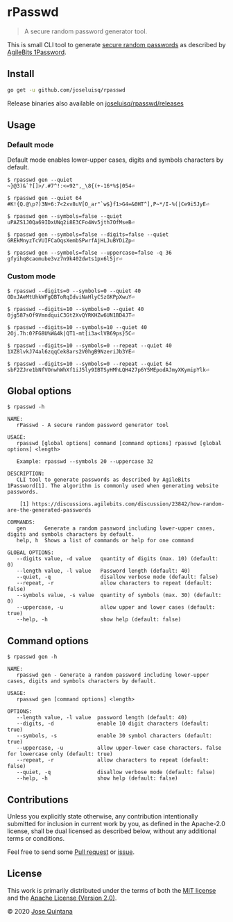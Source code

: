 # rPasswd

> A secure random password generator tool.

This is small CLI tool to generate [secure random passwords](https://golang.org/pkg/crypto/rand/) as described by [AgileBits 1Password](https://discussions.agilebits.com/discussion/23842/how-random-are-the-generated-passwords).

## Install

```sh
go get -u github.com/joseluisq/rpasswd
```

Release binaries also available on [joseluisq/rpasswd/releases](https://github.com/joseluisq/rpasswd/releases)

## Usage

### Default mode

Default mode enables lower-upper cases, digits and symbols characters by default.

```
$ rpasswd gen --quiet
~}@3)&`?[]>/.#7^!:<=92",_\8{(+-16*%$|054⏎

$ rpasswd gen --quiet 64
#K!{Q.@\p?)3N+6:7<2xv8uV[O_ar"`w$}f1>G4=&0HT^],P~*/I-%(|Ce9i5JyE⏎

$ rpasswd gen --symbols=false --quiet
uPAZS1J0Qa69IDxUNq2i8E3CFo4Wv5jth7OfMseB⏎

$ rpasswd gen --symbols=false --digits=false --quiet
GREkMnyzTcVUIFCaOqsXembSPwrfAjHLJuBYDiZp⏎

$ rpasswd gen --symbols=false --uppercase=false -q 36
gfyihq8caomube3vz7n9k402dwts1px6l5jr⏎
```

### Custom mode

```
$ rpasswd --digits=0 --symbols=0 --quiet 40
ODxJAeMtUhkWFgQBToRqIdviNaHlyCSzGKPpXwuY⏎

$ rpasswd --digits=10 --symbols=0 --quiet 40
0jg587sOf9VmndquiC3Gt2XvQYRKHZw6UN1BD4JT⏎

$ rpasswd --digits=10 --symbols=10 --quiet 40
2Oj.7h:0?FG8U%W&4k|QT1-mt[i3a<lVB69ps}5C⏎

$ rpasswd --digits=10 --symbols=0 --repeat --quiet 40
1XZ8lvkJ74al6zqqCek8ars2V0hgB9NzeriJb3YE⏎

$ rpasswd --digits=10 --symbols=0 --repeat --quiet 64
sbF2ZJre1bNfVOnwhWhXf1iJ5ly9IBTSyHMhLQH427p6Y5MEpodAJmyXKymipYlk⏎
```

## Global options

```
$ rpasswd -h

NAME:
   rPasswd - A secure random password generator tool

USAGE:
   rpasswd [global options] command [command options] rpasswd [global options] <length>

   Example: rpasswd --symbols 20 --uppercase 32

DESCRIPTION:
   CLI tool to generate passwords as described by AgileBits 1Password[1]. The algorithm is commonly used when generating website passwords.

    [1] https://discussions.agilebits.com/discussion/23842/how-random-are-the-generated-passwords

COMMANDS:
   gen      Generate a random password including lower-upper cases, digits and symbols characters by default.
   help, h  Shows a list of commands or help for one command

GLOBAL OPTIONS:
   --digits value, -d value   quantity of digits (max. 10) (default: 0)
   --length value, -l value   Password length (default: 40)
   --quiet, -q                disallow verbose mode (default: false)
   --repeat, -r               allow characters to repeat (default: false)
   --symbols value, -s value  quantity of symbols (max. 30) (default: 0)
   --uppercase, -u            allow upper and lower cases (default: true)
   --help, -h                 show help (default: false)
```

## Command options

```
$ rpasswd gen -h

NAME:
   rpasswd gen - Generate a random password including lower-upper cases, digits and symbols characters by default.

USAGE:
   rpasswd gen [command options] <length>

OPTIONS:
   --length value, -l value  password length (default: 40)
   --digits, -d              enable 10 digit characters (default: true)
   --symbols, -s             enable 30 symbol characters (default: true)
   --uppercase, -u           allow upper-lower case characters. false for lowercase only (default: true)
   --repeat, -r              allow characters to repeat (default: false)
   --quiet, -q               disallow verbose mode (default: false)
   --help, -h                show help (default: false)
```

## Contributions

Unless you explicitly state otherwise, any contribution intentionally submitted for inclusion in current work by you, as defined in the Apache-2.0 license, shall be dual licensed as described below, without any additional terms or conditions.

Feel free to send some [Pull request](https://github.com/joseluisq/rpasswd/pulls) or [issue](https://github.com/joseluisq/rpasswd/issues).

## License

This work is primarily distributed under the terms of both the [MIT license](LICENSE-MIT) and the [Apache License (Version 2.0)](LICENSE-APACHE).

© 2020 [Jose Quintana](https://git.io/joseluisq)
